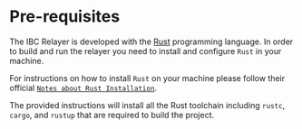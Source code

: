 # Pre-requisites

The IBC Relayer is developed with the [Rust]() programming language. In order to build and run the relayer you need to install and configure `Rust` in your machine.

For instructions on how to install `Rust` on your machine please follow their official [`Notes about Rust Installation`](https://www.rust-lang.org/tools/install). 

The provided instructions will install all the Rust toolchain including `rustc`, `cargo`, and `rustup` that are required to build the project.

